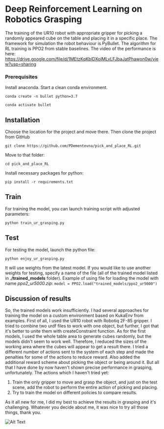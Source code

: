 # Deep Reinforcement Learning on Robotics Grasping

The training of the UR10 robot with appropriate gripper for 
picking a randomly appeared cube on the table and placing it 
in a specific place. The framework for simulation the robot behaviour 
is PyBullet. The algorithm for RL training is PPO2 from stable baselines.
The video of the performance is here: https://drive.google.com/file/d/1MEtzKqKblDXoIMLvLFJbaJatPhawon0w/view?usp=sharing

### Prerequisites

Install anaconda. Start a clean conda environment.

`conda create -n bullet python=3.7`

`conda activate bullet`

## Installation

Choose the location for the project and move there. 
Then clone the project from GitHub

`git clone https://github.com/PDementevna/pick_and_place_RL.git`

Move to that folder:

`cd pick_and_place_RL`

Install necessary packages for python:

`pip install -r requirements.txt`

## Train

For training the model, you can launch training script
with adjusted parameters:

`python train_ur_grasping.py`

## Test

For testing the model, launch the python file:

`python enjoy_ur_grasping.py`

It will use weights from the latest model. If you would like to use 
another weights for testing, specify a name of the file (all of the
trained model listed in **./trained_models** folder).
Example of using file for loading the model with name _ppo2_ur5000.zip_:
`model = PPO2.load("trained_models/ppo2_ur5000")`

## Discussion of results

So, the trained models work insufficiently. I had several approaches
for training the model on a custom environment based on KukaEnv from
examples. 
First of all, I used the UR10 robot with Robotiq 2F-85 gripper. 
I tried to combine two urdf files to work with one object, but 
further, I got that it's better to unite them with createConstraint
function. As for the first models, I used the whole table area 
to generate cubes randomly, but the models didn't seem to work well.
Therefore, I reduced the sizes of the working area where the cubes 
will appear to get a result there. I tried a different number of 
actions sent to the system of each step and made the penalties for 
some of the actions to reduce reward. Also added the additional 
reward scheme about picking the object or being around it. But all 
that I have done by now haven't shown precise performance in grasping,
unfortunately.
The actions which I haven't tried yet:
1) Train the only gripper to move and grasp the object, and just on
   the test scene, add the robot to perform the entire action of 
   picking and placing.
2) Try to train the model on different policies to compare results.

As it all new for me, I did my best to achieve the results in grasping 
and it's challenging.
Whatever you decide about me, it was nice to try all those things,
thank you. 


![Alt Text](https://github.com/PDementevna/pick_and_place_RL/blob/env_with_orn/video/withoutOrn.gif)
